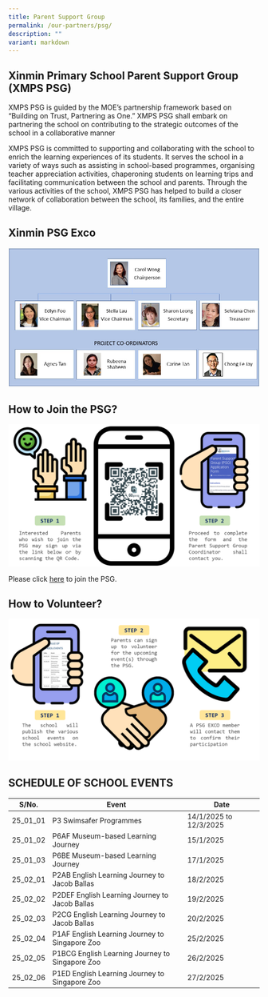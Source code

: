 ```yaml
---
title: Parent Support Group
permalink: /our-partners/psg/
description: ""
variant: markdown
---
```

## Xinmin Primary School Parent Support Group (XMPS PSG) 


XMPS PSG is guided by the MOE’s partnership framework based on “Building on Trust, Partnering as One.” XMPS PSG shall embark on partnering the school on contributing to the strategic outcomes of the school in a collaborative manner

XMPS PSG is committed to supporting and collaborating with the school to enrich the learning experiences of its students. It serves the school in a variety of ways such as assisting in school-based programmes, organising teacher appreciation activities, chaperoning students on learning trips and facilitating communication between the school and parents. Through the various activities of the school, XMPS PSG has helped to build a closer network of collaboration between the school, its families, and the entire village.

## Xinmin PSG Exco

![](/images/PSG_Executive_Committee.jpg)

## How to Join the PSG?

![](/images/psg_infograph_2024_updated.png)

Please click [here](https://go.gov.sg/xinminpsgapplication) to join the PSG. 

## How to Volunteer?

![](/images/psg_infograph_2024_pg_2.png)


## SCHEDULE OF SCHOOL EVENTS



| S/No. | Event | Date |
| -------- | -------- | -------- |
| 25_01_01  |   P3 Swimsafer Programmes    | 14/1/2025 to 12/3/2025     |
| 25_01_02 |  P6AF Museum-based Learning Journey  | 15/1/2025   |
| 25_01_03 |    P6BE Museum-based Learning Journey   | 17/1/2025  |
| 25_02_01 |   P2AB English Learning Journey to Jacob Ballas   | 18/2/2025  |
| 25_02_02 |   P2DEF English Learning Journey to Jacob Ballas    | 19/2/2025  |
| 25_02_03 |  P2CG English Learning Journey to Jacob Ballas    | 20/2/2025  |
| 25_02_04 | P1AF English Learning Journey to Singapore Zoo   | 25/2/2025 |
| 25_02_05 |   P1BCG English Learning Journey to Singapore Zoo   | 26/2/2025  |
| 25_02_06 |  P1ED English Learning Journey to Singapore Zoo   | 27/2/2025  |